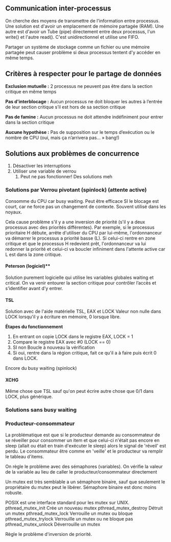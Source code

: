 ## Communication inter-processus
On cherche des moyens de transmettre de l'information entre processus.
Une solution est d'avoir un emplacement de mémoire partagée (RAM). 
Une autre est d'avoir un Tube (pipe) directement entre deux processus, l'un write() et l'autre read(). C'est unidirectionnel et utilise une FIFO.

Partager un système de stockage comme un fichier ou une mémoire partagée peut causer problème si deux processus tentent d'y accéder en même temps.

## Critères à respecter pour le partage de données
**Exclusion mutuelle :** 
2 processus ne peuvent pas être dans la section critique en même temps

**Pas d'interblocage :**
Aucun processus ne doit bloquer les autres à l’entrée de leur section critique s’il est hors de sa section critique

**Pas de famine :**
Aucun processus ne doit attendre indéfiniment pour entrer dans la section critique

**Aucune hypothèse :**
Pas de supposition sur le temps d’exécution ou le nombre de CPU (oui, mais ça n’arrivera pas… » bang!)

## Solutions aux problèmes de concurrence
1. Désactiver les interruptions
2. Utiliser une variable de verrou
	1. Peut ne pas fonctionner!
Des solutions meh

### Solutions par Verrou pivotant (spinlock) (attente active)
Consomme du CPU car busy waiting.
Peut être efficace SI le blocage est court, car ne force pas un changement de contexte. Souvent utilisé dans les noyaux.

Cela cause problème s'il y a une inversion de priorité (s'il y a deux processus avec des priorités différentes). Par exemple, si le processus prioritaire H débute, arrête d'utiliser du CPU par lui-même, l'ordonnanceur va démarrer le processus a priorité basse (L). Si celui-ci rentre en zone critique et que le processus H redevient prêt, l'ordonnanceur va lui redonner la priorité et celui-ci va boucler infiniment dans l'attente active car L est dans la zone critique.
#### Peterson (logiciel)**
Solution purement logicielle qui utilise les variables globales waiting et critical.
On va venir entourer la section critique pour contrôler l’accès et s’identifier avant d’y entrer.
#### TSL
Solution avec de l'aide matérielle TSL, EAX et LOCK
Valeur non nulle dans LOCK lorsqu'il y a écriture en mémoire, 0 lorsque libre.

**Étapes du fonctionnement**
1. En entrant on copie LOCK dans le registre EAX, LOCK = 1
2. Compare le registre EAX avec #0 (LOCK == 0)
3. SI non Boucle à nouveau la vérification
4. Si oui, rentre dans la région critique, fait ce qu'il a à faire puis écrit 0 dans LOCK.

Encore du busy waiting (spinlock)
#### XCHG
Même chose que TSL sauf qu'on peut écrire autre chose que 0/1 dans LOCK, plus générique.

### Solutions sans busy waiting
### Producteur-consommateur
La problématique est que si le producteur demande au consommateur de se réveiller pour consommer un item et que celui-ci n'était pas encore en sleep (allait ou était en train d'exécuter le sleep) alors le signal de 'réveil' est perdu. Le consommateur être comme en 'veille' et le producteur va remplir le tableau d'items. 

On règle le problème avec des sémaphores (variables). On vérifie la valeur de la variable au lieu de caller le producteur/consommateur directement

Un mutex est très semblable a un sémaphore binaire, sauf que seulement le propriétaire du mutex peut le libérer. Sémaphore binaire est donc moins robuste.

POSIX est une interface standard pour les mutex sur UNIX.
pthread_mutex_init           Crée un nouveau mutex 
pthread_mutex_destroy    Détruit un mutex 
pthread_mutex_lock          Verrouille un mutex ou bloque 
pthread_mutex_trylock      Verrouille un mutex ou ne bloque pas 
pthread_mutex_unlock      Déverrouille un mutex

Règle le problème d'inversion de priorité.